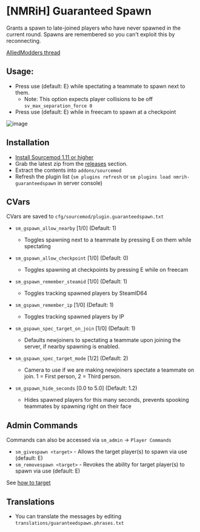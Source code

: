 # [NMRiH] Guaranteed Spawn
Grants a spawn to late-joined players who have never spawned in the current round.
Spawns are remembered so you can't exploit this by reconnecting. 

[AlliedModders thread](https://forums.alliedmods.net/showthread.php?t=335238)

## Usage:
- Press use (default: E) while spectating a teammate to spawn next to them. 
  - Note: This option expects player collisions to be off `sv_max_separation_force 0`
- Press use (default: E) while in freecam to spawn at a checkpoint

![image](https://user-images.githubusercontent.com/11559683/177451357-2ceaaa95-8f88-4aa0-bf02-f8d6cb664f4f.png)


## Installation
- [Install Sourcemod 1.11 or higher](https://wiki.alliedmods.net/Installing_sourcemod)
- Grab the latest zip from the [releases](https://github.com/dysphie/nmrih-guaranteedspawn/releases) section.
- Extract the contents into `addons/sourcemod`
- Refresh the plugin list (`sm plugins refresh` or `sm plugins load nmrih-guaranteedspawn` in server console)


## CVars

CVars are saved to `cfg/sourcemod/plugin.guaranteedspawn.txt`

- `sm_gspawn_allow_nearby` [1/0] (Default: 1)
  - Toggles spawning next to a teammate by pressing E on them while spectating

- `sm_gspawn_allow_checkpoint` [1/0] (Default: 0)
  - Toggles spawning at checkpoints by pressing E while on freecam

- `sm_gspawn_remember_steamid` [1/0] (Default: 1)
  - Toggles tracking spawned players by SteamID64

- `sm_gspawn_remember_ip` [1/0] (Default: 1)
  - Toggles tracking spawned players by IP

- `sm_gspawn_spec_target_on_join` [1/0] (Default: 1)
  - Defaults newjoiners to spectating a teammate upon joining the server, if nearby spawning is enabled.

- `sm_gspawn_spec_target_mode` [1/2] (Default: 2)
  - Camera to use if we are making newjoiners spectate a teammate on join. 1 = First person, 2 = Third person.

- `sm_gspawn_hide_seconds` [0.0 to 5.0] (Default: 1.2)
  - Hides spawned players for this many seconds, prevents spooking teammates by spawning right on their face

## Admin Commands

Commands can also be accessed via `sm_admin` -> `Player Commands`

- `sm_givespawn <target>` - Allows the target player(s) to spawn via use (default: E)
- `sm_removespawn <target>` - Revokes the ability for target player(s) to spawn via use (default: E)

See [how to target](https://wiki.alliedmods.net/Admin_commands_(sourcemod)#How_to_Target)

## Translations

- You can translate the messages by editing `translations/guaranteedspawn.phrases.txt`

